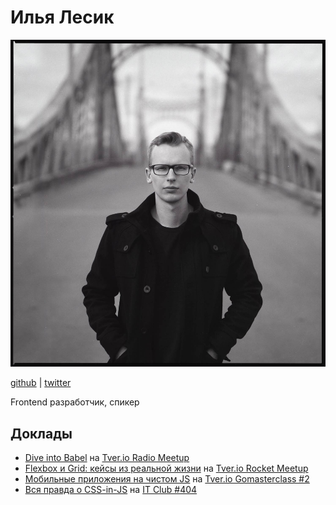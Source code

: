 # Илья Лесик

![Илья Лесик](photos/lesik.jpg)

[github](https://github.com/ilyalesik) | [twitter](https://twitter.com/ilialesik)

Frontend разработчик, спикер 

## Доклады
- [Dive into Babel](http://ilyalesik.github.io/dive-into-babel/) на [Tver.io Radio Meetup](https://www.meetup.com/tverio/events/259878811/)
- [Flexbox и Grid: кейсы из реальной жизни](http://ilyalesik.github.io/tverio-flex-grid/presentation/) на [Tver.io Rocket Meetup](https://www.meetup.com/tverio/events/255269823/)
- [Мобильные приложения на чистом JS](http://ilyalesik.github.io/tverio-rn/) на [Tver.io Gomasterclass #2](https://www.meetup.com/tverio/events/251202534/)
- [Вся правда о CSS-in-JS](http://ilyalesik.github.io/itclub404/) на [IT Club #404](https://vk.com/it_club_tver?w=wall-155190414_55)
